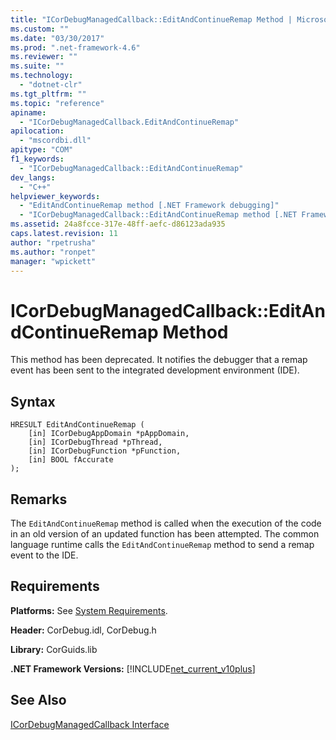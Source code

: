 ```yaml
---
title: "ICorDebugManagedCallback::EditAndContinueRemap Method | Microsoft Docs"
ms.custom: ""
ms.date: "03/30/2017"
ms.prod: ".net-framework-4.6"
ms.reviewer: ""
ms.suite: ""
ms.technology: 
  - "dotnet-clr"
ms.tgt_pltfrm: ""
ms.topic: "reference"
apiname: 
  - "ICorDebugManagedCallback.EditAndContinueRemap"
apilocation: 
  - "mscordbi.dll"
apitype: "COM"
f1_keywords: 
  - "ICorDebugManagedCallback::EditAndContinueRemap"
dev_langs: 
  - "C++"
helpviewer_keywords: 
  - "EditAndContinueRemap method [.NET Framework debugging]"
  - "ICorDebugManagedCallback::EditAndContinueRemap method [.NET Framework debugging]"
ms.assetid: 24a8fcce-317e-48ff-aefc-d86123ada935
caps.latest.revision: 11
author: "rpetrusha"
ms.author: "ronpet"
manager: "wpickett"
---
```

# ICorDebugManagedCallback::EditAndContinueRemap Method
This method has been deprecated. It notifies the debugger that a remap event has been sent to the integrated development environment (IDE).  
  
## Syntax  
  
```  
HRESULT EditAndContinueRemap (  
    [in] ICorDebugAppDomain *pAppDomain,  
    [in] ICorDebugThread *pThread,  
    [in] ICorDebugFunction *pFunction,  
    [in] BOOL fAccurate  
);  
```  
  
## Remarks  
 The `EditAndContinueRemap` method is called when the execution of the code in an old version of an updated function has been attempted. The common language runtime calls the `EditAndContinueRemap` method to send a remap event to the IDE.  
  
## Requirements  
 **Platforms:** See [System Requirements](../../../../docs/framework/getting-started/system-requirements.md).  
  
 **Header:** CorDebug.idl, CorDebug.h  
  
 **Library:** CorGuids.lib  
  
 **.NET Framework Versions:** [!INCLUDE[net_current_v10plus](../../../../includes/net-current-v10plus-md.md)]  
  
## See Also  
 [ICorDebugManagedCallback Interface](../../../../docs/framework/unmanaged-api/debugging/icordebugmanagedcallback-interface.md)